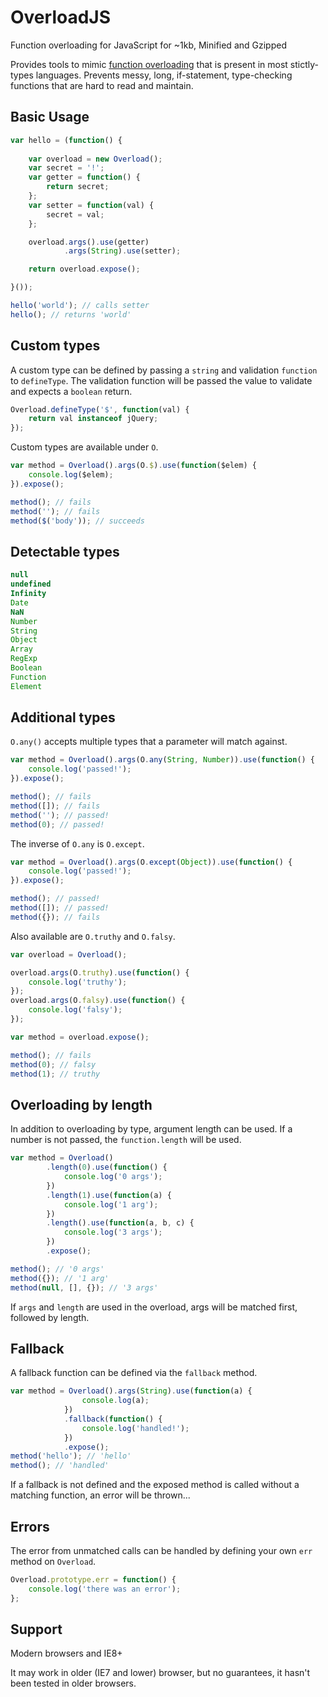 OverloadJS
==========

Function overloading for JavaScript for ~1kb, Minified and Gzipped

Provides tools to mimic [function overloading][1] that is present in most stictly-types languages. Prevents messy, long, if-statement, type-checking functions that are hard to read and maintain.

[1]: <https://en.wikipedia.org/wiki/Function_overloading>


Basic Usage
-----------

```javascript
var hello = (function() {
	
	var overload = new Overload();
	var secret = '!';
	var getter = function() {
		return secret;
	};
	var setter = function(val) {
		secret = val;
	};

	overload.args().use(getter)
			.args(String).use(setter);

	return overload.expose();

}());

hello('world'); // calls setter
hello(); // returns 'world'
```

Custom types
----------------

A custom type can be defined by passing a `string` and validation `function` to 
`defineType`. The validation function will be passed the value to validate
and expects a `boolean` return.

```javascript
Overload.defineType('$', function(val) {
	return val instanceof jQuery;
});
```

Custom types are available under `O`.

```javascript
var method = Overload().args(O.$).use(function($elem) {
	console.log($elem);
}).expose();

method(); // fails
method(''); // fails
method($('body')); // succeeds
```

Detectable types
----------------
```javascript
null
undefined
Infinity
Date
NaN
Number
String
Object
Array
RegExp
Boolean
Function
Element
```

Additional types
----------------

`O.any()` accepts multiple types that a parameter will match against.

```javascript
var method = Overload().args(O.any(String, Number)).use(function() {
	console.log('passed!');
}).expose();

method(); // fails
method([]); // fails
method(''); // passed!
method(0); // passed!
```

The inverse of `O.any` is `O.except`.

```javascript
var method = Overload().args(O.except(Object)).use(function() {
	console.log('passed!');
}).expose();

method(); // passed!
method([]); // passed!
method({}); // fails
```

Also available are `O.truthy` and `O.falsy`.

```javascript
var overload = Overload();

overload.args(O.truthy).use(function() {
	console.log('truthy');
});
overload.args(O.falsy).use(function() {
	console.log('falsy');
});

var method = overload.expose();

method(); // fails
method(0); // falsy
method(1); // truthy
```

Overloading by length
----------------

In addition to overloading by type, argument length can be used.
If a number is not passed, the `function.length` will be used.

```javascript
var method = Overload()
		.length(0).use(function() {
			console.log('0 args');
		})
		.length(1).use(function(a) {
			console.log('1 arg');
		})
		.length().use(function(a, b, c) {
			console.log('3 args');
		})
		.expose();

method(); // '0 args'
method({}); // '1 arg'
method(null, [], {}); // '3 args'
```

If `args` and `length` are used in the overload, args will be matched 
first, followed by length.

Fallback
----------------

A fallback function can be defined via the `fallback` method.

```javascript
var method = Overload().args(String).use(function(a) {
				console.log(a);
			})
			.fallback(function() {
				console.log('handled!');
			})
			.expose();
method('hello'); // 'hello'
method(); // 'handled'
```

If a fallback is not defined and the exposed method is called
without a matching function, an error will be thrown...

Errors
----------------

The error from unmatched calls can be handled by defining your own `err` method on `Overload`.

```javascript
Overload.prototype.err = function() {
	console.log('there was an error');
};
```

Support
----------------

Modern browsers and IE8+

It may work in older (IE7 and lower) browser, but no guarantees, it hasn't been tested in older browsers.
